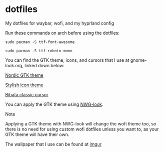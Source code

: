 # dotfiles
My dotfiles for waybar, wofi, and my hyprland config

Run these commands on arch before using the dotfiles:

```
sudo pacman -S ttf-font-awesome
```
```
sudo pacman -S ttf-roboto-mono
```
You can find the GTK theme, icons, and cursors that I use at gnome-look.org, linked down below:

[Nordic GTK theme](https://www.gnome-look.org/p/1267246/)

[Stylish icon theme](https://www.gnome-look.org/p/1886541)

[Bibata classic cursor](https://www.gnome-look.org/p/1914826)

You can apply the GTK theme using [NWG-look](https://github.com/nwg-piotr/nwg-look).

> [!NOTE]
> Applying a GTK theme with NWG-look will change the wofi theme too, so there is no need for using custom wofi dotfiles unless you want to, as your GTK theme will have their own. 

The wallpaper that I use can be found at [imgur](https://imgur.com/ZE9ZvL4)
